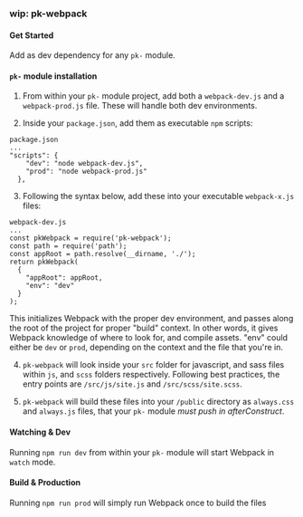 ### wip: pk-webpack

#### Get Started

Add as dev dependency for any `pk-` module.

#### `pk-` module installation

1. From within your `pk-` module project, add both a `webpack-dev.js` and a `webpack-prod.js` file. These will handle both dev environments.

2. Inside your `package.json`, add them as executable `npm` scripts:

```
package.json
...
"scripts": {
    "dev": "node webpack-dev.js",
    "prod": "node webpack-prod.js"
  },
```

3. Following the syntax below, add these into your executable `webpack-x.js` files:

```
webpack-dev.js
...
const pkWebpack = require('pk-webpack');
const path = require('path');
const appRoot = path.resolve(__dirname, './');
return pkWebpack(
  {
    "appRoot": appRoot,
    "env": "dev"
  }
);
```

This initializes Webpack with the proper dev environment, and passes along the root of the project for proper "build" context. In other words, it gives Webpack knowledge of where to look for, and compile assets. "env" could either be `dev` or `prod`, depending on the context and the file that you're in.

4. `pk-webpack` will look inside your `src` folder for javascript, and sass files within `js`, and `scss` folders respectively. Following best practices, the entry points are `/src/js/site.js` and `/src/scss/site.scss`.

5. `pk-webpack` will build these files into your `/public` directory as `always.css` and `always.js` files, that your `pk-` module *must push in afterConstruct*.

#### Watching & Dev

Running `npm run dev` from within your `pk-` module will start Webpack in `watch` mode.

#### Build & Production

Running `npm run prod` will simply run Webpack once to build the files
